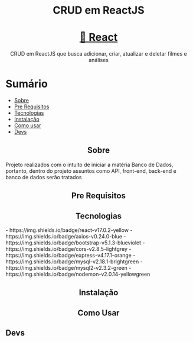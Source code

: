 <h1 align="center">CRUD em ReactJS</h1>

<h1 align="center">
    <a href="https://pt-br.reactjs.org/">🔗 React</a>
</h1>
<p align="center">CRUD em ReactJS que busca adicionar, criar, atualizar e deletar filmes e análises</p>

Sumário
=================
<!--ts-->
   * [Sobre](#Sobre)
   * [Pre Requisitos](#pre-requisitos)
   * [Tecnologias](#tecnologias)
   * [Instalação](#instalacao)
   * [Como usar](#como-usar)
   * [Devs](#devs)
<!--te-->

<h2 align="center">Sobre</h2>
<p>Projeto realizados com o intuito de iniciar a matéria Banco de Dados, portanto, dentro do projeto assuntos como API, front-end, back-end e banco de dados serão tratados</p>

<h2 align="center">Pre Requisitos</h2>


<h2 align="center">Tecnologias</h2>
- https://img.shields.io/badge/react-v17.0.2-yellow
- https://img.shields.io/badge/axios-v0.24.0-blue
- https://img.shields.io/badge/bootstrap-v5.1.3-blueviolet
- https://img.shields.io/badge/cors-v2.8.5-lightgrey
- https://img.shields.io/badge/express-v4.17.1-orange
- https://img.shields.io/badge/mysql-v2.18.1-brightgreen
- https://img.shields.io/badge/mysql2-v2.3.2-green
- https://img.shields.io/badge/nodemon-v2.0.14-yellowgreen

<h2 align="center">Instalação</h2>


<h2 align="center">Como Usar</h2>


<h2>Devs</h2>
